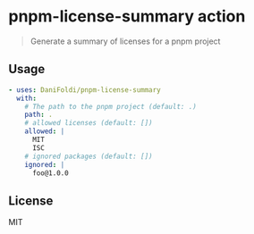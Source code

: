 # pnpm-license-summary action

> Generate a summary of licenses for a pnpm project

## Usage

```yaml
- uses: DaniFoldi/pnpm-license-summary
  with:
    # The path to the pnpm project (default: .)
    path: .
    # allowed licenses (default: [])
    allowed: |
      MIT
      ISC
    # ignored packages (default: [])
    ignored: |
      foo@1.0.0
```

## License

MIT
